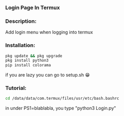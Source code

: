 ### Login Page In Termux

### Description:
Add login menu when logging into termux

### Installation:
```bash
pkg update && pkg upgrade
pkg install python3
pip install colorama
```

if you are lazy you can go to setup.sh 😁

### Tutorial:
```bash
cd /data/data/com.termux/files/usr/etc/bash.bashrc
```

in under PS1=blablabla, you type "python3 Login.py"
